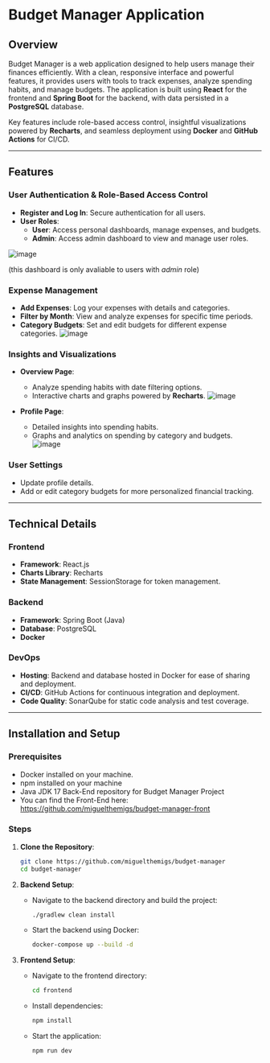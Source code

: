 # Budget Manager Application  

## Overview  
Budget Manager is a web application designed to help users manage their finances efficiently. With a clean, responsive interface and powerful features, it provides users with tools to track expenses, analyze spending habits, and manage budgets. The application is built using **React** for the frontend and **Spring Boot** for the backend, with data persisted in a **PostgreSQL** database. 

Key features include role-based access control, insightful visualizations powered by **Recharts**, and seamless deployment using **Docker** and **GitHub Actions** for CI/CD.

---

## Features  

### User Authentication & Role-Based Access Control  
- **Register and Log In**: Secure authentication for all users.  
- **User Roles**:  
  - **User**: Access personal dashboards, manage expenses, and budgets.  
  - **Admin**: Access admin dashboard to view and manage user roles.

![image](https://github.com/user-attachments/assets/05fea728-2f9f-4cf5-bf3f-dd21ecb84f87)

(this dashboard is only avaliable to users with *admin* role)

### Expense Management  
- **Add Expenses**: Log your expenses with details and categories.  
- **Filter by Month**: View and analyze expenses for specific time periods.  
- **Category Budgets**: Set and edit budgets for different expense categories.
![image](https://github.com/user-attachments/assets/eb3e9b0b-153f-404d-a094-84c7ef35e9d6)

### Insights and Visualizations  
- **Overview Page**:  
  - Analyze spending habits with date filtering options.  
  - Interactive charts and graphs powered by **Recharts**.
![image](https://github.com/user-attachments/assets/1ad3da11-3052-4a9a-a148-5e736980a8cf)

- **Profile Page**:  
  - Detailed insights into spending habits.  
  - Graphs and analytics on spending by category and budgets.
![image](https://github.com/user-attachments/assets/66089f24-b309-40c1-8214-875ed391d98e)

### User Settings  
- Update profile details.  
- Add or edit category budgets for more personalized financial tracking.  

---

## Technical Details  

### Frontend  
- **Framework**: React.js  
- **Charts Library**: Recharts  
- **State Management**: SessionStorage for token management.  

### Backend  
- **Framework**: Spring Boot (Java)  
- **Database**: PostgreSQL
- **Docker**

### DevOps  
- **Hosting**: Backend and database hosted in Docker for ease of sharing and deployment.  
- **CI/CD**: GitHub Actions for continuous integration and deployment.  
- **Code Quality**: SonarQube for static code analysis and test coverage.  

---

## Installation and Setup  

### Prerequisites  
- Docker installed on your machine.
- npm installed on your machine
- Java JDK 17
Back-End repository for Budget Manager Project
- You can find the Front-End here: https://github.com/miguelthemigs/budget-manager-front

### Steps  
1. **Clone the Repository**:  
    ```bash  
    git clone https://github.com/miguelthemigs/budget-manager  
    cd budget-manager  
    ```  

2. **Backend Setup**:  
    - Navigate to the backend directory and build the project:  
        ```bash  
        ./gradlew clean install  
        ```  
    - Start the backend using Docker:  
        ```bash  
        docker-compose up --build -d
        ```  

3. **Frontend Setup**:  
    - Navigate to the frontend directory:  
        ```bash  
        cd frontend  
        ```  
    - Install dependencies:  
        ```bash  
        npm install  
        ```  
    - Start the application:  
        ```bash  
        npm run dev 
        ```  
